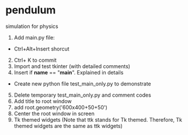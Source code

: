# pendulum
simulation for physics

1. Add main.py file:
 - Ctrl+Alt+Insert shorcut
2. Ctrl+ K to commit
3. Import and test tkinter (with detailed comments)
4. Insert if __name__ == "__main__". Explained in details
- Create new python file test_main_only.py to demonstrate
5. Delete temporary test_main_only.py and comment codes
6. Add title to root window
7. add root.geometry('600x400+50+50') 
8. Center the root window in screen
9. Tk themed widgets (Note that ttk stands for Tk themed. 
Therefore, Tk themed widgets are the same as ttk widgets)